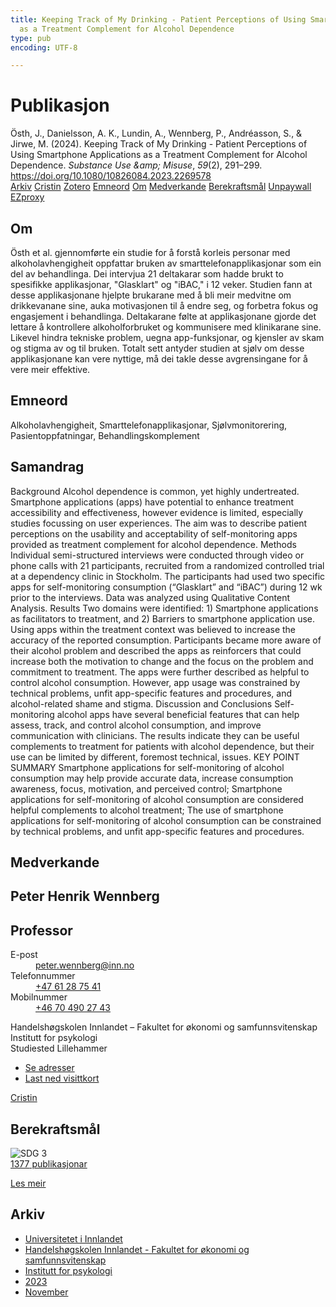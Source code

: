 ```yaml
---
title: Keeping Track of My Drinking - Patient Perceptions of Using Smartphone Applications
  as a Treatment Complement for Alcohol Dependence
type: pub
encoding: UTF-8

---
```

<h1>Publikasjon</h1>
<article id="csl-bib-container-78W968L5" class="csl-bib-container">
  <div class="csl-bib-body"> <div class="csl-entry">Östh, J., Danielsson, A. K., Lundin, A., Wennberg, P., Andréasson, S., &#38; Jirwe, M. (2024). Keeping Track of My Drinking - Patient Perceptions of Using Smartphone Applications as a Treatment Complement for Alcohol Dependence. <i>Substance Use &#38;amp; Misuse</i>, <i>59</i>(2), 291–299. <a href="https://doi.org/10.1080/10826084.2023.2269578">https://doi.org/10.1080/10826084.2023.2269578</a></div> </div>
  <div class="csl-bib-buttons">
    <a href="#taxonomy-article-78W968L5" alt="archive" class="csl-bib-button">Arkiv</a>
    <a href="https://app.cristin.no/results/show.jsf?id=2192655" alt="Cristin" class="csl-bib-button">Cristin</a>
    <a href="http://zotero.org/groups/5881554/items/78W968L5" alt="Zotero" class="csl-bib-button">Zotero</a>
    <a href="#keywords-article-78W968L5" alt="keywords" class="csl-bib-button">Emneord</a>
    <a href="#about-article-78W968L5" alt="about_pub" class="csl-bib-button">Om</a>
    <a href="#contributors-article-78W968L5" alt="contributors" class="csl-bib-button">Medverkande</a>
    <a href="#sdg-article-78W968L5" alt="sdg" class="csl-bib-button">Berekraftsmål</a>
    <a href="https://www.tandfonline.com/doi/pdf/10.1080/10826084.2023.2269578?needAccess=true" alt="Unpaywall" class="csl-bib-button">Unpaywall</a>
    <a href="https://www.tandfonline.com/doi/pdf/10.1080/10826084.2023.2269578?needAccess=true" alt="EZproxy" class="csl-bib-button">EZproxy</a>
  </div>
  <div id="csl-bib-meta-container-78W968L5"></div>
</article>
<div id="csl-bib-meta-78W968L5" class="csl-bib-meta">
  <article id="about-article-78W968L5" class="about_pub-article">
    <h1>Om</h1>
    Östh et al. gjennomførte ein studie for å forstå korleis personar med alkoholavhengigheit oppfattar bruken av smarttelefonapplikasjonar som ein del av behandlinga. Dei intervjua 21 deltakarar som hadde brukt to spesifikke applikasjonar, "Glasklart" og "iBAC," i 12 veker. Studien fann at desse applikasjonane hjelpte brukarane med å bli meir medvitne om drikkevanane sine, auka motivasjonen til å endre seg, og forbetra fokus og engasjement i behandlinga. Deltakarane følte at applikasjonane gjorde det lettare å kontrollere alkoholforbruket og kommunisere med klinikarane sine. Likevel hindra tekniske problem, uegna app-funksjonar, og kjensler av skam og stigma av og til bruken. Totalt sett antyder studien at sjølv om desse applikasjonane kan vere nyttige, må dei takle desse avgrensingane for å vere meir effektive.
  </article>
  <article id="keywords-article-78W968L5" class="keywords-article">
    <h1>Emneord</h1>
    Alkoholavhengigheit, Smarttelefonapplikasjonar, Sjølvmonitorering, Pasientoppfatningar, Behandlingskomplement
  </article>
  <article id="abstract-article-78W968L5" class="abstract-article">
    <h1>Samandrag</h1>
    Background Alcohol dependence is common, yet highly undertreated. Smartphone applications (apps) have potential to enhance treatment accessibility and effectiveness, however evidence is limited, especially studies focussing on user experiences. The aim was to describe patient perceptions on the usability and acceptability of self-monitoring apps provided as treatment complement for alcohol dependence. Methods Individual semi-structured interviews were conducted through video or phone calls with 21 participants, recruited from a randomized controlled trial at a dependency clinic in Stockholm. The participants had used two specific apps for self-monitoring consumption (“Glasklart” and “iBAC”) during 12 wk prior to the interviews. Data was analyzed using Qualitative Content Analysis. Results Two domains were identified: 1) Smartphone applications as facilitators to treatment, and 2) Barriers to smartphone application use. Using apps within the treatment context was believed to increase the accuracy of the reported consumption. Participants became more aware of their alcohol problem and described the apps as reinforcers that could increase both the motivation to change and the focus on the problem and commitment to treatment. The apps were further described as helpful to control alcohol consumption. However, app usage was constrained by technical problems, unfit app-specific features and procedures, and alcohol-related shame and stigma. Discussion and Conclusions Self-monitoring alcohol apps have several beneficial features that can help assess, track, and control alcohol consumption, and improve communication with clinicians. The results indicate they can be useful complements to treatment for patients with alcohol dependence, but their use can be limited by different, foremost technical, issues. KEY POINT SUMMARY Smartphone applications for self-monitoring of alcohol consumption may help provide accurate data, increase consumption awareness, focus, motivation, and perceived control; Smartphone applications for self-monitoring of alcohol consumption are considered helpful complements to alcohol treatment; The use of smartphone applications for self-monitoring of alcohol consumption can be constrained by technical problems, and unfit app-specific features and procedures.
  </article>
  <article id="contributors-article-78W968L5" class="contributors-article">
    <h1>Medverkande</h1>
    <div class="personas"> <div class="vrtx-hinn-person-card"> <div class="photo"> <i class="lar la-user-circle missing-person"></i> </div> <div class="info"> <hgroup><h1>Peter Henrik Wennberg</h1> <h2>Professor</h2> </hgroup><dl> <dt>E-post</dt> <dd> <a href="mailto:peter.wennberg@inn.no">peter.wennberg@inn.no</a> </dd> <dt>Telefonnummer</dt> <dd><a href="tel:+4761287541"> +47 61 28 75 41 </a></dd> <dt>Mobilnummer</dt> <dd><a href="tel:+46704902743"> +46 70 490 27 43 </a></dd> </dl> <p> Handelshøgskolen Innlandet – Fakultet for økonomi og samfunnsvitenskap<br> Institutt for psykologi<br> Studiested Lillehammer </p> <ul class="vrtx-hinn-links"> <li><a href="https://www.inn.no/finn-en-ansatt/peter-wennberg.html#vrtx-hinn-addresses">Se adresser</a></li> <li><a href="https://www.inn.no/finn-en-ansatt/peter-wennberg.html?vrtx=vcf">Last ned visittkort</a></li> </ul> </div> </div> <a href="https://app.cristin.no/persons/show.jsf?id=1497957" alt="Cristin URL" class="personas-cristin">Cristin</a> </div>
  </article>
  <article id="sdg-article-78W968L5" class="sdg-article">
    <h1>Berekraftsmål</h1>
    <div class="sdg-container"><div id="sdg3" class="sdg">
        <img src="{{< params subfolder >}}images/sdg/sdg03_nn.png" class="image" alt="SDG 3">
        <div class="sdg-overlay">
          <a href="{{< params subfolder >}}nn/archive/?sdg=3#archive" class="sdg-publication-count"><span>1377</span> publikasjonar</a>
          <p><a href="https://fn.no/om-fn/fns-baerekraftsmaal/god-helse-og-livskvalitet?lang=nno-NO" class="sdg-read-more">Les meir</a></p>
        </div>
      </div></div>
  </article>
  <article id="taxonomy-article-78W968L5" class="taxonomy-article">
    <h1>Arkiv</h1>
    <ul>
      <li><a href="{{< params subfolder >}}nn/archive/?key=3DCRN523">Universitetet i Innlandet</a></li>
      <li><a href="{{< params subfolder >}}nn/archive/?key=DU8Q9LN9">Handelshøgskolen Innlandet - Fakultet for økonomi og samfunnsvitenskap</a></li>
      <li><a href="{{< params subfolder >}}nn/archive/?key=KTD9NXA8">Institutt for psykologi</a></li>
      <li><a href="{{< params subfolder >}}nn/archive/?key=E5HY97HN">2023</a></li>
      <li><a href="{{< params subfolder >}}nn/archive/?key=VTGVY8ZZ">November</a></li>
    </ul>
  </article>
</div>
